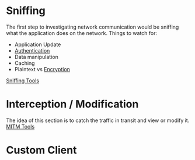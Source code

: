 <!-- TITLE: Thick Client Network Communication -->
<!-- SUBTITLE: A quick summary of Thick Client Network Communication -->

# Sniffing
The first step to investigating network communication would be sniffing what the application does on the network.
Things to watch for:
* Application Update
* [Authentication](/thick-client-authentication)
* Data manipulation
* Caching
* Plaintext vs [Encryption](/encryption)

[Sniffing Tools](/tools#Sniffing)
# Interception / Modification
The idea of this section is to catch the traffic in transit and view or modify it.
[MITM Tools](/tools#MITM)
# Custom Client